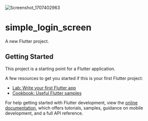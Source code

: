 ![Screenshot_1707402963](https://github.com/hardiansyah-76/simple-login-screen-flutter/assets/154605918/defd15a1-cb31-45ad-8c54-f302ade6d118)


# simple_login_screen

A new Flutter project.

## Getting Started

This project is a starting point for a Flutter application.

A few resources to get you started if this is your first Flutter project:

- [Lab: Write your first Flutter app](https://docs.flutter.dev/get-started/codelab)
- [Cookbook: Useful Flutter samples](https://docs.flutter.dev/cookbook)

For help getting started with Flutter development, view the
[online documentation](https://docs.flutter.dev/), which offers tutorials,
samples, guidance on mobile development, and a full API reference.

